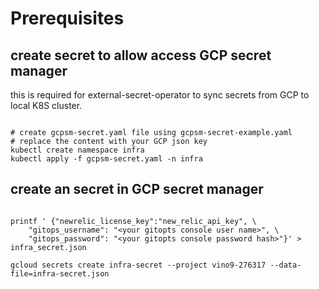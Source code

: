 # Prerequisites

## create secret to allow access GCP secret manager

this is required for external-secret-operator to sync secrets from GCP to local K8S cluster.

```shell

# create gcpsm-secret.yaml file using gcpsm-secret-example.yaml
# replace the content with your GCP json key
kubectl create namespace infra
kubectl apply -f gcpsm-secret.yaml -n infra
```

## create an secret in GCP secret manager

```shell

printf ' {"newrelic_license_key":"new_relic_api_key", \
    "gitops_username": "<your gitopts console user name>", \
    "gitops_password": "<your gitopts console password hash>"}' > infra_secret.json

gcloud secrets create infra-secret --project vino9-276317 --data-file=infra-secret.json

```
